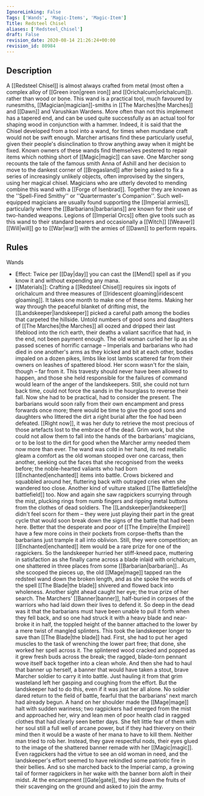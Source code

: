 ```yaml
---
IgnoreLinking: False
Tags: ['Wands', 'Magic-Items', 'Magic-Item']
Title: Redsteel Chisel
aliases: ['Redsteel_Chisel']
draft: False
revision_date: 2020-08-14 21:26:24+00:00
revision_id: 80984
---
```


## Description
A [[Redsteel Chisel]] is almost always crafted from metal (most often a complex alloy of [[Green iron|green iron]] and [[Orichalcum|orichalcum]]). rather than wood or bone. This wand is a practical tool, much favoured by runesmiths, [[Magician|magician]]-smiths in [[The Marches|the Marches]] and [[Dawn]] and Varushkan Wardens. More often than not this implement has a tapered end, and can be used quite successfully as an actual tool for shaping wood in conjunction with a hammer. Indeed, it is said that the Chisel developed from a tool into a wand, for times when mundane craft would not be swift enough.
Marcher artisans find these particularly useful, given their people's disinclination to throw anything away when it might be fixed. Known owners of these wands find themselves pestered to repair items which nothing short of [[Magic|magic]] can save. One Marcher song recounts the tale of the famous smith Anna of Ashill and her decision to move to the dankest corner of [[Bregasland]] after being asked to fix a series of increasingly unlikely objects, often improvised by the singers, using her magical chisel.
Magicians who are utterly devoted to mending combine this wand with a [[Forge of Isenbrad]]. Together they are known as the ''Spell-Fired Smithy'' or ''Quartermaster's Companion''. Such well-equipped magicians are usually found supporting the [[Imperial armies]], particularly where the [[Barbarians|barbarians]] are known for their use of two-handed weapons. Legions of [[Imperial Orcs]] often give tools such as this wand to their standard bearers and occasionally a [[Witch]] [[Weaver]] [[Will|will]] go to [[War|war]] with the armies of [[Dawn]] to perform repairs.
## Rules
Wands
* Effect: Twice per [[Day|day]] you can cast the [[Mend]] spell as if you know it and without expending any mana.
* [[Materials]]: Crafting a [[Redsteel Chisel]] requires six ingots of orichalcum and three measures of [[Iridescent gloaming|iridescent gloaming]]. It takes one month to make one of these items.
Making her way through the peaceful blanket of drifting mist, the [[Landskeeper|landskeeper]] picked a careful path among the bodies that carpeted the hillside. Untold numbers of good sons and daughters of [[The Marches|the Marches]] all oozed and dripped their last lifeblood into the rich earth, their deaths a valiant sacrifice that had, in the end, not been payment enough.
The old woman curled her lip as she passed scenes of horrific carnage – Imperials and barbarians who had died in one another's arms as they kicked and bit at each other, bodies impaled on a dozen pikes, limbs like lost lambs scattered far from their owners on leashes of spattered blood. Her scorn wasn't for the slain, though – far from it.
This travesty should never have been allowed to happen, and those she held responsible for the failures of command would learn of the anger of the landskeepers.
Still, she could not turn back time, could not force the sands in the hourglass to reverse their fall. Now she had to be practical, had to consider the present. The barbarians would soon rally from their own encampment and press forwards once more; there would be time to give the good sons and daughters who littered the dirt a right burial after the foe had been defeated.
[[Right now]], it was her duty to retrieve the most precious of those artefacts lost to the embrace of the dead. Grim work, but she could not allow them to fall into the hands of the barbarians' magicians, or to be lost to the dirt for good when the Marcher army needed them now more than ever.
The wand was cold in her hand, its red metallic gleam a comfort as the old woman stooped over one carcass, then another, seeking out the faces that she recognised from the weeks before; the noble-hearted valiants who had born [[Enchanted|enchanted]] items into battle. Crows bickered and squabbled around her, fluttering back with outraged cries when she wandered too close.
Another kind of vulture stalked [[The Battlefield|the battlefield]] too. Now and again she saw ragpickers scurrying through the mist, plucking rings from numb fingers and ripping metal buttons from the clothes of dead soldiers. The [[Landskeeper|landskeeper]] didn't feel scorn for them – they were just playing their part in the great cycle that would soon break down the signs of the battle that had been here. Better that the desperate and poor of [[The Empire|the Empire]] have a few more coins in their pockets from corpse-thefts than the barbarians just trample it all into oblivion.
Still, they were competition; an [[Enchanted|enchanted]] item would be a rare prize for one of the ragpickers. So the landskeeper hurried her stiff-kneed pace, muttering in satisfaction as she finally came across a blade inlaid with orichalcum, one shattered in three places from some [[Barbarian|barbarian]]..
As she scooped the pieces up, the old [[Mage|mage]] tapped ran the redsteel wand down the broken length, and as she spoke the words of the spell [[The Blade|the blade]] shivered and flowed back into wholeness.
Another sight ahead caught her eye; the true prize of her search. The Marchers' [[Banner|banner]], half-buried in corpses of the warriors who had laid down their lives to defend it. So deep in the dead was it that the barbarians must have been unable to pull it forth when they fell back, and so one had struck it with a heavy blade and near-broke it in half, the toppled height of the banner attached to the lower by a mere twist of mangled splinters.
This took the landskeeper longer to save than [[The Blade|the blade]] had. First, she had to put her aged muscles to the task of wrenching the lower part free; that done, she worked her spell across it. The splintered wood cracked and popped as it grew fresh buds across the break; the ragged, blade-torn pennant wove itself back together into a clean whole. And then she had to haul that banner up herself, a banner that would have taken a stout, brave Marcher soldier to carry it into battle.
Just hauling it from that grim wasteland left her gasping and coughing from the effort.
But the landskeeper had to do this, even if it was just her all alone. No soldier dared return to the field of battle, fearful that the barbarians' next march had already begun.
A hand on her shoulder made the [[Mage|mage]] halt with sudden wariness; two ragpickers had emerged from the mist and approached her, wiry and lean men of poor health clad in ragged clothes that had clearly seen better days. She felt little fear of them with her soul still a full well of arcane power, but if they had thievery on their mind then it would be a waste of her mana to have to kill them.
Neither man tried to rob her. Instead, they gave respectful nods, their eyes glued to the image of the shattered banner remade with her [[Magic|magic]]. Even ragpickers had the virtue to see an old woman in need, and the landskeeper's effort seemed to have rekindled some patriotic fire in their bellies.
And so she marched back to the Imperial camp, a growing tail of former ragpickers in her wake with the banner born aloft in their midst.
At the encampment [[Gate|gate]], they laid down the fruits of their scavenging on the ground and asked to join the army.